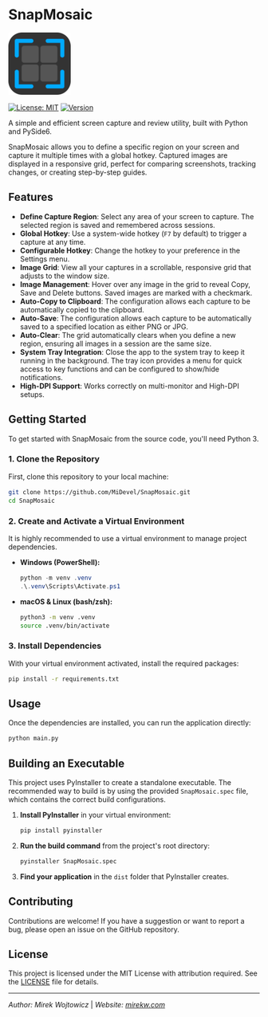 # SnapMosaic

[<img src="https://github.com/MiDevel/SnapMosaic/blob/main/assets/SnapMosaic.png?raw=true" width="125"/>](image.png)

[![License: MIT](https://img.shields.io/badge/License-MIT-yellow.svg)](https://opensource.org/licenses/MIT) [![Version](https://img.shields.io/badge/version-1.10.5-blue.svg)](https://github.com/MiDevel/SnapMosaic/releases)

A simple and efficient screen capture and review utility, built with Python and PySide6.

SnapMosaic allows you to define a specific region on your screen and capture it multiple times with a global hotkey. Captured images are displayed in a responsive grid, perfect for comparing screenshots, tracking changes, or creating step-by-step guides.

## Features

-   **Define Capture Region**: Select any area of your screen to capture. The selected region is saved and remembered across sessions.
-   **Global Hotkey**: Use a system-wide hotkey (`F7` by default) to trigger a capture at any time.
-   **Configurable Hotkey**: Change the hotkey to your preference in the Settings menu.
-   **Image Grid**: View all your captures in a scrollable, responsive grid that adjusts to the window size.
-   **Image Management**: Hover over any image in the grid to reveal Copy, Save and Delete buttons. Saved images are marked with a checkmark.
-   **Auto-Copy to Clipboard**: The configuration allows each capture to be automatically copied to the clipboard.
-   **Auto-Save**: The configuration allows each capture to be automatically saved to a specified location as either PNG or JPG.
-   **Auto-Clear**: The grid automatically clears when you define a new region, ensuring all images in a session are the same size.
-   **System Tray Integration**: Close the app to the system tray to keep it running in the background. The tray icon provides a menu for quick access to key functions and can be configured to show/hide notifications.
-   **High-DPI Support**: Works correctly on multi-monitor and High-DPI setups.

## Getting Started

To get started with SnapMosaic from the source code, you'll need Python 3.

### 1. Clone the Repository

First, clone this repository to your local machine:
```bash
git clone https://github.com/MiDevel/SnapMosaic.git
cd SnapMosaic
```

### 2. Create and Activate a Virtual Environment

It is highly recommended to use a virtual environment to manage project dependencies.

-   **Windows (PowerShell):**
    ```powershell
    python -m venv .venv
    .\.venv\Scripts\Activate.ps1
    ```
-   **macOS & Linux (bash/zsh):**
    ```bash
    python3 -m venv .venv
    source .venv/bin/activate
    ```

### 3. Install Dependencies

With your virtual environment activated, install the required packages:
```bash
pip install -r requirements.txt
```

## Usage

Once the dependencies are installed, you can run the application directly:
```bash
python main.py
```

## Building an Executable

This project uses PyInstaller to create a standalone executable. The recommended way to build is by using the provided `SnapMosaic.spec` file, which contains the correct build configurations.

1.  **Install PyInstaller** in your virtual environment:
    ```bash
    pip install pyinstaller
    ```

2.  **Run the build command** from the project's root directory:
    ```bash
    pyinstaller SnapMosaic.spec
    ```

3.  **Find your application** in the `dist` folder that PyInstaller creates.

## Contributing

Contributions are welcome! If you have a suggestion or want to report a bug, please open an issue on the GitHub repository.

## License

This project is licensed under the MIT License with attribution required. See the [LICENSE](LICENSE) file for details.

---
*Author: Mirek Wojtowicz* | *Website: [mirekw.com](https://mirekw.com/)*

